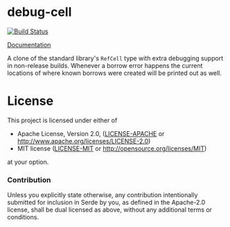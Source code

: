 # debug-cell

[![Build Status](https://travis-ci.org/alexcrichton/debug-cell.svg?branch=master)](https://travis-ci.org/alexcrichton/debug-cell)

[Documentation](https://docs.rs/debug-cell)

A clone of the standard library's `RefCell` type with extra debugging support in
non-release builds. Whenever a borrow error happens the current locations of
where known borrows were created will be printed out as well.

# License

This project is licensed under either of

 * Apache License, Version 2.0, ([LICENSE-APACHE](LICENSE-APACHE) or
   http://www.apache.org/licenses/LICENSE-2.0)
 * MIT license ([LICENSE-MIT](LICENSE-MIT) or
   http://opensource.org/licenses/MIT)

at your option.

### Contribution

Unless you explicitly state otherwise, any contribution intentionally submitted
for inclusion in Serde by you, as defined in the Apache-2.0 license, shall be
dual licensed as above, without any additional terms or conditions.
